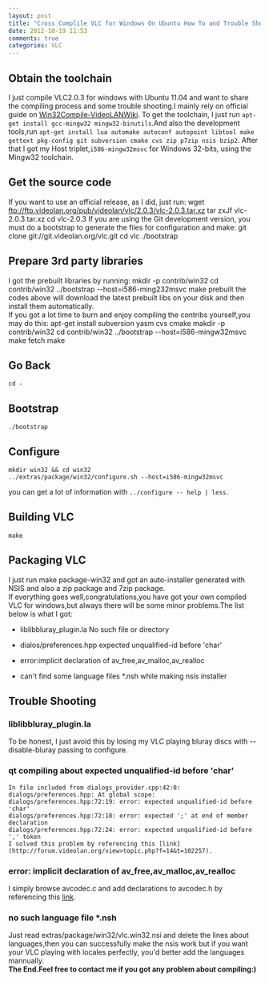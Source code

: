 ```yaml
---
layout: post
title: "Cross Complile VLC for Windows On Ubuntu How To and Trouble Shooting "
date: 2012-10-19 11:53
comments: true
categories: VLC 
---
```

## Obtain the toolchain ##
I just compile VLC2.0.3 for windows with Ubuntu 11.04 and want to share the compiling process and some trouble shooting.I mainly rely on official guide on [Win32Compile-VideoLANWiki](http://www.wiki.videolan.org/Win32Compile).		To get the toolchain, I just run `apt-get install gcc-mingw32 mingw32-binutils`.And also the development tools,run `apt-get install lua automake autoconf autopoint libtool make gettext pkg-config git subversion cmake cvs zip p7zip nsis bzip2`.		<!--more-->	
After that I got my Host triplet,`i586-mingw32msvc` for Windows 32-bits, using the Mingw32 toolchain.
## Get the source code ##
If you want to use an official release, as I did, just run:
	wget ftp://ftp.videolan.org/pub/videolan/vlc/2.0.3/vlc-2.0.3.tar.xz
	tar zxJf vlc-2.0.3.tar.xz
	cd vlc-2.0.3
If you are using the Git development version, you must do a bootstrap to generate the files for configuration and make:
	git clone git://git.videolan.org/vlc.git
	cd vlc
	./bootstrap
## Prepare 3rd party libraries ##
I got the prebuilt libraries by running:
	mkdir -p contrib/win32
	cd contrib/win32
	../bootstrap --host=i586-ming232msvc
	make prebuilt
the codes above will download the latest prebuilt libs on your disk and then install them automatically.	
If you got a lot time to burn and enjoy compiling the contribs yourself,you may do this:
	apt-get install subversion yasm cvs cmake
	makdir -p contrib/win32
	cd contrib/win32
	../bootstrap --host=i586-mingw32msvc
	make fetch
	make
## Go Back ##
	cd -
## Bootstrap ##
	./bootstrap
## Configure ##
	mkdir win32 && cd win32
	../extras/package/win32/configure.sh --host=i586-mingw32msvc
you can get a lot of information with `../configure -- help | less`.
## Building VLC ##
	make
## Packaging VLC ##
I just run
	make package-win32
and got an auto-installer generated with NSIS and also a zip package and 7zip package.		
If everything goes well,congratulations,you have got your own compiled VLC for windows,but always there will be some minor problems.The list below is what I got:	
	
*	liblibbluray_plugin.la No such file or directory

*	dialos/preferences.hpp expected unqualified-id before 'char'

*	error:implicit declaration of av_free,av_malloc,av_realloc

*	can't find some language files *.nsh while making nsis installer


## Trouble Shooting ##
### liblibbluray_plugin.la ###
To be honest, I just avoid this by losing my VLC playing bluray discs with --disable-bluray passing to configure.
### qt compiling about expected unqualified-id before 'char' ###
	In file included from dialogs_provider.cpp:42:0:
	dialogs/preferences.hpp: At global scope:
	dialogs/preferences.hpp:72:19: error: expected unqualified-id before 'char'
	dialogs/preferences.hpp:72:18: error: expected ';' at end of member declaration
	dialogs/preferences.hpp:72:24: error: expected unqualified-id before ',' token
	I solved this problem by referencing this [link](http://forum.videolan.org/view>topic.php?f=14&t=102257).

### error: implicit declaration of av_free,av_malloc,av_realloc ###
I simply browse avcodec.c and add declarations to avcodec.h by referencing this [link](http://ffmpeg.org/doxygen/trunk/mem_8c.html).

### no such language file *.nsh ###
Just read extras/package/win32/vlc.win32.nsi and delete the lines about languages,then you can successfully make the nsis work but if you want your VLC playing with locales perfectly, you'd better add the languages mannually.	
**The End.Feel free to contact me if you got any problem about compiling:)**

